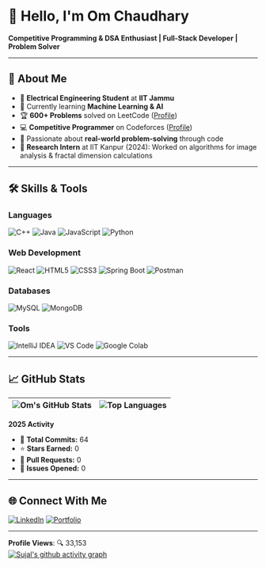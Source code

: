 
# 👋 Hello, I'm Om Chaudhary

**Competitive Programming & DSA Enthusiast | Full-Stack Developer | Problem Solver**

---

## 🚀 About Me

- 🔭 **Electrical Engineering Student** at **IIT Jammu**  
- 🌱 Currently learning **Machine Learning & AI**  
- 🏆 **600+ Problems** solved on LeetCode ([Profile](https://leetcode.com/your-profile))  
- 💻 **Competitive Programmer** on Codeforces ([Profile](https://codeforces.com/profile/your-profile))  
- 🎯 Passionate about **real-world problem-solving** through code  
- 📌 **Research Intern** at IIT Kanpur (2024): Worked on algorithms for image analysis & fractal dimension calculations  

---

## 🛠️ Skills & Tools

### **Languages**  
![C++](https://img.shields.io/badge/C++-00599C?style=flat&logo=c%2B%2B) 
![Java](https://img.shields.io/badge/Java-ED8B00?style=flat&logo=openjdk) 
![JavaScript](https://img.shields.io/badge/JavaScript-F7DF1E?style=flat&logo=javascript) 
![Python](https://img.shields.io/badge/Python-3776AB?style=flat&logo=python)  

### **Web Development**  
![React](https://img.shields.io/badge/React-61DAFB?style=flat&logo=react) 
![HTML5](https://img.shields.io/badge/HTML5-E34F26?style=flat&logo=html5) 
![CSS3](https://img.shields.io/badge/CSS3-1572B6?style=flat&logo=css3) 
![Spring Boot](https://img.shields.io/badge/Spring_Boot-6DB33F?style=flat&logo=spring) 
![Postman](https://img.shields.io/badge/Postman-FF6C37?style=flat&logo=postman)  

### **Databases**  
![MySQL](https://img.shields.io/badge/MySQL-4479A1?style=flat&logo=mysql) 
![MongoDB](https://img.shields.io/badge/MongoDB-47A248?style=flat&logo=mongodb)  

### **Tools**  
![IntelliJ IDEA](https://img.shields.io/badge/IntelliJ_IDEA-000000?style=flat&logo=intellij-idea) 
![VS Code](https://img.shields.io/badge/VS_Code-007ACC?style=flat&logo=visual-studio-code) 
![Google Colab](https://img.shields.io/badge/Colab-F9AB00?style=flat&logo=google-colab)  

---

## 📈 GitHub Stats  

| ![Om's GitHub Stats](https://github-readme-stats.vercel.app/api?username=yourusername&show_icons=true&theme=radical) | ![Top Languages](https://github-readme-stats.vercel.app/api/top-langs/?username=yourusername&layout=compact&theme=radical) |
|----------------------------------------------------------------------------------------------------------------------|--------------------------------------------------------------------------------------------------------------------------|

**2025 Activity**  
- 📝 **Total Commits:** 64  
- ⭐ **Stars Earned:** 0  
- 🔀 **Pull Requests:** 0  
- 🐛 **Issues Opened:** 0  

---

## 🌐 Connect With Me  
[![LinkedIn](https://img.shields.io/badge/LinkedIn-Connect-blue?style=flat&logo=linkedin)](your-linkedin-url) 
[![Portfolio](https://img.shields.io/badge/Portfolio-Visit-orange?style=flat)](your-portfolio-url)  

---

**Profile Views**: 🔍 33,153  
[![Sujal's github activity graph](https://github-readme-activity-graph.vercel.app/graph?username=sujalk777&theme=github-compact)](https://github.com/sujalk777/github-readme-activity-graph)
